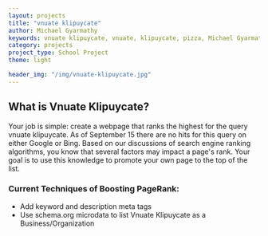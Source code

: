```yaml
---
layout: projects
title: "vnuate klipuycate"
author: Michael Gyarmathy
keywords: vnuate klipuycate, vnuate, klipuycate, pizza, Michael Gyarmathy
category: projects
project_type: School Project
theme: light

header_img: "/img/vnuate-klipuycate.jpg"
---
```


## What is Vnuate Klipuycate?

Your job is simple: create a webpage that ranks the highest for the query vnuate klipuycate. As of September 15 there are no hits for this query on either Google or Bing. Based on our discussions of search engine ranking algorithms, you know that several factors may impact a page's rank. Your goal is to use this knowledge to promote your own page to the top of the list.

### **Current Techniques of Boosting PageRank:**

- Add keyword and description meta tags
- Use schema.org microdata to list Vnuate Klipuycate as a Business/Organization

<div itemscope itemtype="http://schema.org/Organization" style="display:none;"> 
	<span itemprop="name">Vnuate Klipuycate</span> 
	Located at 
	<div itemprop="address" itemscope itemtype="http://schema.org/PostalAddress">
		<span itemprop="streetAddress">0386 Spence St, Texas A&M University </span>,
		<span itemprop="addressLocality">College Station</span>,
		<span itemprop="addressRegion">TX</span>
		<span itemprop="addressCountry">USA</span>
		<span itemprop="postOfficeBoxNumber">108</span>
		<span itemprop="postalCode">77840</span>.
	</div>
	<img itemprop="logo" src="http://michael.gyarmathy.me/img/michael.png" style="width: 30%"/>
	<br/>
	Phone: <span itemprop="telephone">832-641-7741</span>
	<a href="http://michael.gyarmathy.me/" itemprop="url">http://michael.gyarmathy.me</a>
	<div itemprop="location" itemscope itemtype="http://schema.org/Place">
			<div itemprop="geo" itemscope itemtype="http://schema.org/GeoCoordinates">
				<span itemprop="latitude" content="30.6131"></span>
				<span itemprop="longitude" content="-96.3398"></span>
			</div>
	</div>
</div>